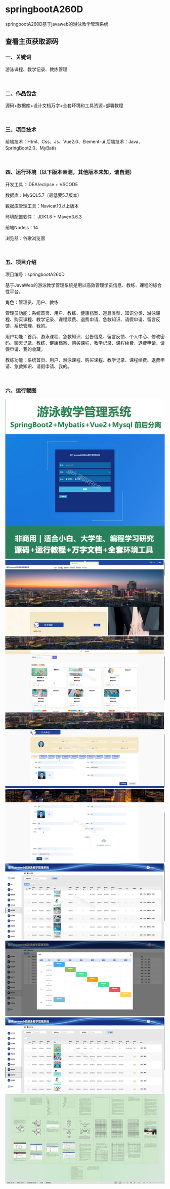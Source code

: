 # springbootA260D
springbootA260D基于javaweb的游泳教学管理系统
## 查看主页获取源码


### 一、关键词

游泳课程、教学记录、教练管理

<br/>

### 二、作品包含

源码+数据库+设计文档万字+全套环境和工具资源+部署教程


<br/>

### 三、项目技术

前端技术：Html、Css、Js、Vue2.0、Element-ui 
后端技术：Java、SpringBoot2.0、MyBatis

  

<br/>

### 四、运行环境（以下版本亲测，其他版本未知，请自测）

开发工具：IDEA/eclipse  + VSCODE

数据库：MySQL5.7（最低要5.7版本）

数据库管理工具：Navicat10以上版本

环境配置软件： JDK1.8 + Maven3.6.3

前端Nodejs：14

浏览器：谷歌浏览器



<br/>

### 五、项目介绍

项目编号：springbootA260D

基于JavaWeb的游泳教学管理系统是用以高效管理学员信息、教练、课程的综合性平台。

角色：管理员、用户、教练

管理员功能：系统首页、用户、教练、健康档案、道具类型、知识分类、游泳课程、购买课程、教学记录、课程续费、退费申请、急救知识、请假申请、留言反馈、系统管理、我的。

用户功能：首页、游泳课程、急救知识、公告信息、留言反馈、个人中心、修改密码、聊天记录、教练、健康档案、购买课程、教学记录、课程续费、退费申请、请假申请、我的收藏。

教练功能：系统首页、用户、游泳课程、购买课程、教学记录、课程续费、退费申请、急救知识、请假申请、我的。


<br/>

### 六、运行截图

![cover.png](./cover.png)
![1.png](./1.png)
![2.png](./2.png)
![3.png](./3.png)
![4.png](./4.png)
![5.png](./5.png)
![6.png](./6.png)
![7.png](./7.png)
![8.png](./8.png)
